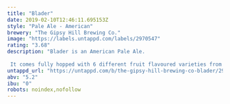 ```yaml
---
title: "Blader"
date: 2019-02-10T12:46:11.695153Z
style: "Pale Ale - American"
brewery: "The Gipsy Hill Brewing Co."
image: "https://labels.untappd.com/labels/2970547"
rating: "3.68"
description: "Blader is an American Pale Ale.  It comes fully hopped with 6 different fruit flavoured varieties from Northern and Southern Hemispheres."
untappd_url: "https://untappd.com/b/the-gipsy-hill-brewing-co-blader/2970547"
abv: "5.2"
ibu: "0"
robots: noindex,nofollow
---
```

